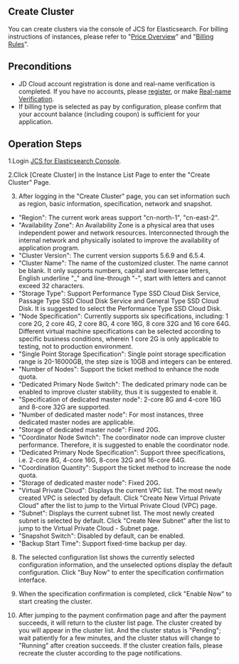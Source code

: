 ## Create Cluster
You can create clusters via the console of JCS for Elasticsearch. For billing instructions of instances, please refer to "[Price Overview](../Pricing/Price-Overview.md)" and "[Billing Rules](../Pricing/Billing-Rules.md)".
## Preconditions
- JD Cloud account registration is done and real-name verification is completed. If you have no accounts, please [register](https://accounts.jdcloud.com/p/regPage?source=jdcloud&ReturnUrl=https%3a%2f%2fuc.jdcloud.com%2fpassport%2fcomplete%3freturnUrl%3dhttps%3a%2f%2fwww.jdcloud.com), or make [Real-name Verification](https://uc.jdcloud.com/account/certify).
- If billing type is selected as pay by configuration, please confirm that your account balance (including coupon) is sufficient for your application.
## Operation Steps

1.Login [JCS for Elasticsearch Console](https://es-console.jdcloud.com/clusters).</br>

2.Click [Create Cluster] in the Instance List Page to enter the "Create Cluster" Page.</br>

3. After logging in the "Create Cluster" page, you can set information such as region, basic information, specification, network and snapshot.</br>

* "Region": The current work areas support "cn-north-1", "cn-east-2".</br>
* "Availability Zone": An Availability Zone is a physical area that uses independent power and network resources. Interconnected through the internal network and physically isolated to improve the availability of application program.</br> 
* "Cluster Version": The current version supports 5.6.9 and 6.5.4.</br>
* "Cluster Name": The name of the customized cluster. The name cannot be blank. It only supports numbers, capital and lowercase letters, English underline "_" and line-through "-", start with letters and cannot exceed 32 characters.</br>
* "Storage Type": Support Performance Type SSD Cloud Disk Service, Passage Type SSD Cloud Disk Service and General Type SSD Cloud Disk. It is suggested to select the Performance Type SSD Cloud Disk.</br>
* "Node Specification": Currently supports six specifications, including: 1 core 2G, 2 core 4G, 2 core 8G, 4 core 16G, 8 core 32G and 16 core 64G. Different virtual machine specifications can be selected according to specific business conditions, wherein 1 core 2G is only applicable to testing, not to production environment.</br>
* "Single Point Storage Specification": Single point storage specification range is 20-16000GB, the step size is 10GB and integers can be entered.</br>
* "Number of Nodes": Support the ticket method to enhance the node quota.</br>
* "Dedicated Primary Node Switch": The dedicated primary node can be enabled to improve cluster stability, thus it is suggested to enable it.
* "Specification of dedicated master node": 2-core 8G and 4-core 16G and 8-core 32G are supported.</br>
* "Number of dedicated master node": For most instances, three dedicated master nodes are applicable.</br>
* "Storage of dedicated master node": Fixed 20G.</br>
* "Coordinator Node Switch": The coordinator node can improve cluster performance. Therefore, it is suggested to enable the coordinator node.</br>
* "Dedicated Primary Node Specification": Support three specifications, i.e. 2-core 8G, 4-core 16G, 8-core 32G and 16-core 64G.</br>
* "Coordination Quantity": Support the ticket method to increase the node quota.</br>
* "Storage of dedicated master node": Fixed 20G.</br>
* "Virtual Private Cloud": Displays the current VPC list. The most newly created VPC is selected by default. Click "Create New Virtual Private Cloud" after the list to jump to the Virtual Private Cloud (VPC) page.</br>
* "Subnet": Displays the current subnet list. The most newly created subnet is selected by default. Click "Create New Subnet" after the list to jump to the Virtual Private Cloud - Subnet page.</br>
* "Snapshot Switch": Disabled by default, can be enabled.</br>
* "Backup Start Time": Support fixed-time backup per day.</br>

8. The selected configuration list shows the currently selected configuration information, and the unselected options display the default configuration. Click "Buy Now" to enter the specification confirmation interface.</br>

9. When the specification confirmation is completed, click "Enable Now" to start creating the cluster.</br>
  
  
10. After jumping to the payment confirmation page and after the payment succeeds, it will return to the cluster list page. The cluster created by you will appear in the cluster list. And the cluster status is "Pending"; wait patiently for a few minutes, and the cluster status will change to "Running" after creation succeeds. If the cluster creation fails, please recreate the cluster according to the page notifications.</br>
  
 
